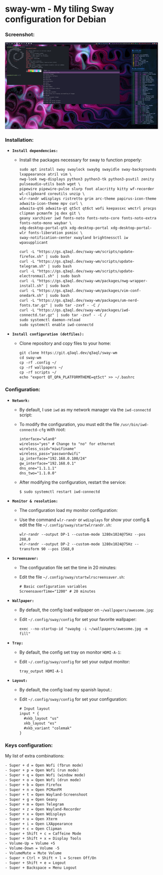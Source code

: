 sway-wm - My tiling Sway configuration for Debian
================================================================

### Screenshot:

![sway](/examples/sway.png)

### Installation:

  * **`Install dependencies:`**
  
    * Install the packages necessary for sway to function properly:

      ```shell
      sudo apt install sway swaylock swaybg swayidle sway-backgrounds lxappearance atril vim \
      nwg-look nwg-displays python3 python3-tk python3-psutil zenity pulseaudio-utils bash wget \
      pipewire pipewire-pulse slurp foot alacritty kitty wf-recorder wl-clipboard coreutils unzip \
      wlr-randr wdisplays ristretto grim arc-theme papirus-icon-theme adwaita-icon-theme mpv curl \
      adwaita-qt6 adwaita-qt qt5ct qt6ct wofi keepassxc wmctrl procps clipman pcmanfm jq dex git \
      geany xarchiver iwd fonts-noto fonts-noto-core fonts-noto-extra fonts-noto-mono waybar \
      xdg-desktop-portal-gtk xdg-desktop-portal xdg-desktop-portal-wlr fonts-liberation psmisc \
      sway-notification-center xwayland brightnessctl iw wpasupplicant
      ````

      ```shell
      curl -L "https://gs.q3aql.dev/sway-wm/scripts/update-firefox.sh" | sudo bash
      curl -L "https://gs.q3aql.dev/sway-wm/scripts/update-telegram.sh" | sudo bash
      curl -L "https://gs.q3aql.dev/sway-wm/scripts/update-electronmail.sh" | sudo bash
      curl -L "https://gs.q3aql.dev/sway-wm/packages/nwg-wrapper-install.sh" | sudo bash
      curl -L "https://gs.q3aql.dev/sway-wm/packages/vim-conf-onedark.sh" | sudo bash
      curl -L "https://gs.q3aql.dev/sway-wm/packages/um-nerd-fonts.tar.gz" | sudo tar -zxvf - -C /
      curl -L "https://gs.q3aql.dev/sway-wm/packages/iwd-connectd.tar.gz" | sudo tar -zxvf - -C /
      sudo systemctl daemon-reload
      sudo systemctl enable iwd-connectd
      ````
 
  * **`Install configuration (dotfiles):`**
  
    * Clone repository and copy files to your home:

      ```shell
      git clone https://git.q3aql.dev/q3aql/sway-wm
      cd sway-wm
      cp -rf .config ~/
      cp -rf wallpapers ~/
      cp -rf scripts ~/
      echo "export QT_QPA_PLATFORMTHEME=qt5ct" >> ~/.bashrc
      ````

### Configuration:

  * **`Network:`**
  
    * By default, I use `iwd` as my network manager via the `iwd-connectd` script:
    * To modify the configuration, you must edit the file `/usr/bin/iwd-connectd-cfg` with root:
    
      ```shell
      interface="wlan0"
      wireless="yes" # Change to "no" for ethernet
      wireless_ssid="miwifiname"
      wireless_pass="passwordwifi"
      ip_interface="192.168.0.100/24"
      gw_interface="192.168.0.1"
      dns_one="1.1.1.1"
      dns_two="1.1.0.0"
      ````

    * After modifying the configuration, restart the service:

      ```shell
      $ sudo systemctl restart iwd-connectd
      ````

  * **`Monitor & resolution:`**
  
    * The configuration load my monitor configuration:
    * Use the command `wlr-randr` or `wdisplays` for show your config & edit the file `~/.config/sway/startwlrrandr.sh`:
    
      ```shell
      wlr-randr --output DP-1 --custom-mode 1280x1024@75Hz --pos 288,0
      wlr-randr --output DP-2 --custom-mode 1280x1024@75Hz --transform 90 --pos 1568,0
      ````

  * **`Screensaver:`**
  
    * The configuration file set the time in 20 minutes:
    * Edit the file `~/.config/sway/startwlrscreensaver.sh`:
    
      ```shell
      # Basic configuration variables
      ScreensaverTime="1200" # 20 minutes
      ````

 * **`Wallpaper:`**
  
    * By default, the config load wallpaper on `~/wallpapers/awesome.jpg`:
    * Edit  `~/.config/sway/config` for set your favorite wallpaper:
    
      ```shell
      exec --no-startup-id "swaybg -i ~/wallpapers/awesome.jpg -m fill"
      ````

 * **`Tray:`**
  
    * By default, the config set tray on monitor `HDMI-A-1`:
    * Edit  `~/.config/sway/config` for set your output monitor:
    
      ```shell
      tray_output HDMI-A-1
      ````

  * **`Layout:`**
  
    * By default, the config load my spanish layout.:
    * Edit  `~/.config/sway/config` for set your configuration:
    
      ```shell
      # Input layout
      input * {
        #xkb_layout "us"
        xkb_layout "es"
        #xkb_variant "colemak"
      }
      ````

### Keys configuration:

My list of extra combinations:

    - Super + d = Open Wofi (fbrun mode)
    - Super + p = Open Wofi (run mode)
    - Super + q = Open Wofi (window mode)
    - Super + o = Open Wofi (drun mode)
    - Super + b = Open Firefox
    - Super + n = Open PCManFM
    - Super + t = Open Wayland-Screenshoot
    - Super + g = Open Geany
    - Super + m = Open Telegram 
    - Super + z = Open Wayland-Recorder
    - Super + x = Open Wdisplays
    - Super + u = Open Xterm
    - Super + i = Open LXAppearance
    - Super + c = Open Clipman
    - Super + Shift + c = Caffeine Mode
    - Super + Shift + x = Display Tools
    - Volume-Up = Volume +5
    - Volume-Down = Volume -5
    - VolumeMute = Mute Volume
    - Super + Ctrl + Shift + l = Screen Off/On
    - Super + Shift + e = Logout
    - Super + Backspace = Menu Logout
